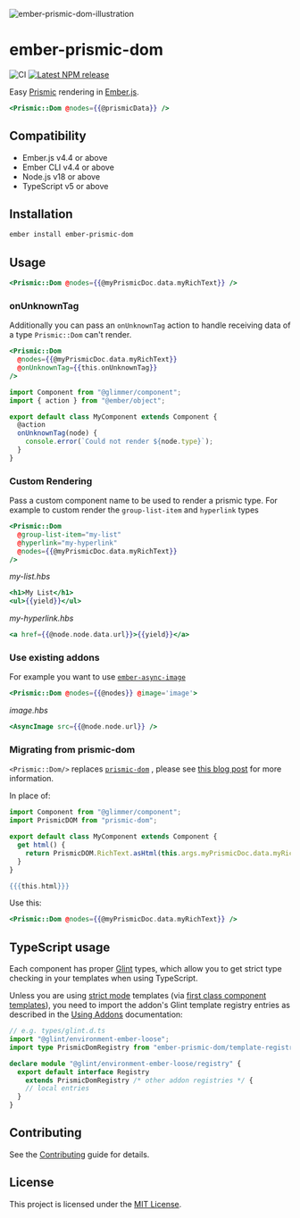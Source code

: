 ![ember-prismic-dom-illustration](https://user-images.githubusercontent.com/12345/189907218-ff8a7d4e-e5bf-4d6f-af87-972ceb98195e.svg)

# ember-prismic-dom

![CI](https://github.com/qonto/ember-prismic-dom/workflows/CI/badge.svg)
[![Latest NPM release][npm-badge]][npm-badge-url]

[npm-badge]: https://img.shields.io/npm/v/ember-prismic-dom.svg
[npm-badge-url]: https://www.npmjs.com/package/ember-prismic-dom

Easy [Prismic](https://prismic.io/) rendering in [Ember.js](https://emberjs.com).

```hbs
<Prismic::Dom @nodes={{@prismicData}} />
```

## Compatibility

- Ember.js v4.4 or above
- Ember CLI v4.4 or above
- Node.js v18 or above
- TypeScript v5 or above

## Installation

```sh
ember install ember-prismic-dom
```

## Usage

```hbs
<Prismic::Dom @nodes={{@myPrismicDoc.data.myRichText}} />
```

### onUnknownTag

Additionally you can pass an `onUnknownTag` action to handle receiving data of a type `Prismic::Dom` can't render.

```hbs
<Prismic::Dom
  @nodes={{@myPrismicDoc.data.myRichText}}
  @onUnknownTag={{this.onUnknownTag}}
/>
```

```js
import Component from "@glimmer/component";
import { action } from "@ember/object";

export default class MyComponent extends Component {
  @action
  onUnknownTag(node) {
    console.error(`Could not render ${node.type}`);
  }
}
```

### Custom Rendering

Pass a custom component name to be used to render a prismic type. For example to custom render the `group-list-item` and `hyperlink` types

```hbs
<Prismic::Dom
  @group-list-item="my-list"
  @hyperlink="my-hyperlink"
  @nodes={{@myPrismicDoc.data.myRichText}}
/>
```

_my-list.hbs_

```hbs
<h1>My List</h1>
<ul>{{yield}}</ul>
```

_my-hyperlink.hbs_

```hbs
<a href={{@node.node.data.url}}>{{yield}}</a>
```

### Use existing addons

For example you want to use [`ember-async-image`](https://github.com/html-next/ember-async-image)

```hbs
<Prismic::Dom @nodes={{@nodes}} @image='image'>
```

_image.hbs_

```hbs
<AsyncImage src={{@node.node.url}} />
```

### Migrating from prismic-dom

`<Prismic::Dom/>` replaces [`prismic-dom`](https://github.com/prismicio/prismic-dom) , please see [this blog post](https://medium.com/qonto-way/introducing-ember-prismic-dom-c362647037d7) for more information.

In place of:

```js
import Component from "@glimmer/component";
import PrismicDOM from "prismic-dom";

export default class MyComponent extends Component {
  get html() {
    return PrismicDOM.RichText.asHtml(this.args.myPrismicDoc.data.myRichText);
  }
}
```

```hbs
{{{this.html}}}
```

Use this:

```hbs
<Prismic::Dom @nodes={{@myPrismicDoc.data.myRichText}} />
```

## TypeScript usage

Each component has proper [Glint](https://github.com/typed-ember/glint) types, which allow you to get strict type checking in your templates when using TypeScript.

Unless you are using [strict mode](http://emberjs.github.io/rfcs/0496-handlebars-strict-mode.html) templates (via [first class component templates](http://emberjs.github.io/rfcs/0779-first-class-component-templates.html)),
you need to import the addon's Glint template registry entries as described in the [Using Addons](https://typed-ember.gitbook.io/glint/using-glint/ember/using-addons#using-glint-enabled-addons) documentation:

```ts
// e.g. types/glint.d.ts
import "@glint/environment-ember-loose";
import type PrismicDomRegistry from "ember-prismic-dom/template-registry";

declare module "@glint/environment-ember-loose/registry" {
  export default interface Registry
    extends PrismicDomRegistry /* other addon registries */ {
    // local entries
  }
}
```

## Contributing

See the [Contributing](CONTRIBUTING.md) guide for details.

## License

This project is licensed under the [MIT License](LICENSE.md).
